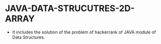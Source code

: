 # JAVA-DATA-STRUCUTRES-2D-ARRAY
- It includes the solution of the problem of hackerrank of JAVA module of Data Structures.
